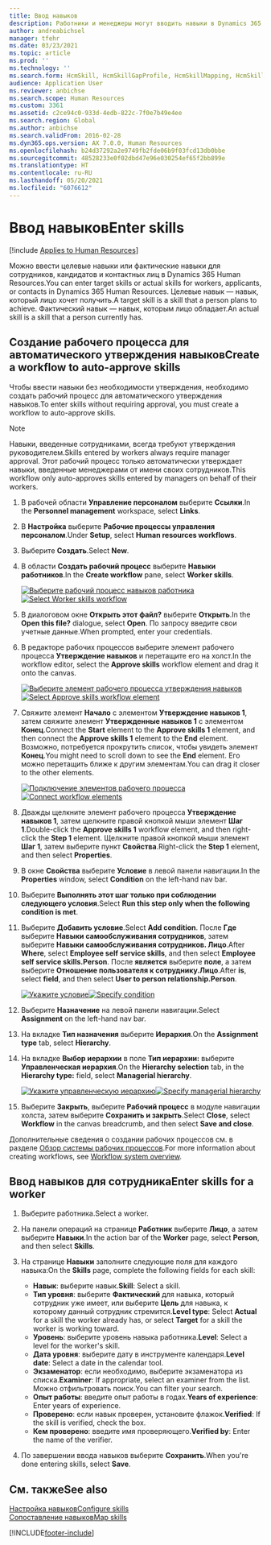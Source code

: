 ```yaml
---
title: Ввод навыков
description: Работники и менеджеры могут вводить навыки в Dynamics 365 Human Resources.
author: andreabichsel
manager: tfehr
ms.date: 03/23/2021
ms.topic: article
ms.prod: ''
ms.technology: ''
ms.search.form: HcmSkill, HcmSkillGapProfile, HcmSkillMapping, HcmSkillType, HcmEmployeeDevelopmentWorkspace
audience: Application User
ms.reviewer: anbichse
ms.search.scope: Human Resources
ms.custom: 3361
ms.assetid: c2ce94c0-933d-4edb-822c-7f0e7b49e4ee
ms.search.region: Global
ms.author: anbichse
ms.search.validFrom: 2016-02-28
ms.dyn365.ops.version: AX 7.0.0, Human Resources
ms.openlocfilehash: b24d37292a2e9749fb2fde06b9f03fcd13db0bbe
ms.sourcegitcommit: 48528233e0f02dbd47e96e030254ef65f2bb899e
ms.translationtype: HT
ms.contentlocale: ru-RU
ms.lasthandoff: 05/20/2021
ms.locfileid: "6076612"
---
```

# <a name="enter-skills"></a><span data-ttu-id="b02c5-103">Ввод навыков</span><span class="sxs-lookup"><span data-stu-id="b02c5-103">Enter skills</span></span>

[!include [Applies to Human Resources](../includes/applies-to-hr.md)]

<span data-ttu-id="b02c5-104">Можно ввести целевые навыки или фактические навыки для сотрудников, кандидатов и контактных лиц в Dynamics 365 Human Resources.</span><span class="sxs-lookup"><span data-stu-id="b02c5-104">You can enter target skills or actual skills for workers, applicants, or contacts in Dynamics 365 Human Resources.</span></span> <span data-ttu-id="b02c5-105">Целевые навык — навык, который лицо хочет получить.</span><span class="sxs-lookup"><span data-stu-id="b02c5-105">A target skill is a skill that a person plans to achieve.</span></span> <span data-ttu-id="b02c5-106">Фактический навык — навык, которым лицо обладает.</span><span class="sxs-lookup"><span data-stu-id="b02c5-106">An actual skill is a skill that a person currently has.</span></span>

## <a name="create-a-workflow-to-auto-approve-skills"></a><span data-ttu-id="b02c5-107">Создание рабочего процесса для автоматического утверждения навыков</span><span class="sxs-lookup"><span data-stu-id="b02c5-107">Create a workflow to auto-approve skills</span></span>

<span data-ttu-id="b02c5-108">Чтобы ввести навыки без необходимости утверждения, необходимо создать рабочий процесс для автоматического утверждения навыков.</span><span class="sxs-lookup"><span data-stu-id="b02c5-108">To enter skills without requiring approval, you must create a workflow to auto-approve skills.</span></span>

> [!NOTE]
> <span data-ttu-id="b02c5-109">Навыки, введенные сотрудниками, всегда требуют утверждения руководителем.</span><span class="sxs-lookup"><span data-stu-id="b02c5-109">Skills entered by workers always require manager approval.</span></span> <span data-ttu-id="b02c5-110">Этот рабочий процесс только автоматически утверждает навыки, введенные менеджерами от имени своих сотрудников.</span><span class="sxs-lookup"><span data-stu-id="b02c5-110">This workflow only auto-approves skills entered by managers on behalf of their workers.</span></span>

1. <span data-ttu-id="b02c5-111">В рабочей области **Управление персоналом** выберите **Ссылки**.</span><span class="sxs-lookup"><span data-stu-id="b02c5-111">In the **Personnel management** workspace, select **Links**.</span></span>

2. <span data-ttu-id="b02c5-112">В **Настройка** выберите **Рабочие процессы управления персоналом**.</span><span class="sxs-lookup"><span data-stu-id="b02c5-112">Under **Setup**, select **Human resources workflows**.</span></span>

3. <span data-ttu-id="b02c5-113">Выберите **Создать**.</span><span class="sxs-lookup"><span data-stu-id="b02c5-113">Select **New**.</span></span>

4. <span data-ttu-id="b02c5-114">В области **Создать рабочий процесс** выберите **Навыки работников**.</span><span class="sxs-lookup"><span data-stu-id="b02c5-114">In the **Create workflow** pane, select **Worker skills**.</span></span>

   <span data-ttu-id="b02c5-115">[![Выберите рабочий процесс навыков работника](media/hr-develop-skills-new-workflow.png)](media/hr-develop-skills-new-workflow.png)</span><span class="sxs-lookup"><span data-stu-id="b02c5-115">[![Select Worker skills workflow](media/hr-develop-skills-new-workflow.png)](media/hr-develop-skills-new-workflow.png)</span></span>

5. <span data-ttu-id="b02c5-116">В диалоговом окне **Открыть этот файл?** выберите **Открыть**.</span><span class="sxs-lookup"><span data-stu-id="b02c5-116">In the **Open this file?** dialogue, select **Open**.</span></span> <span data-ttu-id="b02c5-117">По запросу введите свои учетные данные.</span><span class="sxs-lookup"><span data-stu-id="b02c5-117">When prompted, enter your credentials.</span></span>

6. <span data-ttu-id="b02c5-118">В редакторе рабочих процессов выберите элемент рабочего процесса **Утверждение навыков** и перетащите его на холст.</span><span class="sxs-lookup"><span data-stu-id="b02c5-118">In the workflow editor, select the **Approve skills** workflow element and drag it onto the canvas.</span></span>

   <span data-ttu-id="b02c5-119">[![Выберите элемент рабочего процесса утверждения навыков](media/hr-develop-skills-element.png)](media/hr-develop-skills-element.png)</span><span class="sxs-lookup"><span data-stu-id="b02c5-119">[![Select Approve skills workflow element](media/hr-develop-skills-element.png)](media/hr-develop-skills-element.png)</span></span>

7. <span data-ttu-id="b02c5-120">Свяжите элемент **Начало** с элементом **Утверждение навыков 1**, затем свяжите элемент **Утвержденные навыков 1** с элементом **Конец**.</span><span class="sxs-lookup"><span data-stu-id="b02c5-120">Connect the **Start** element to the **Approve skills 1** element, and then connect the **Approve skills 1** element to the **End** element.</span></span> <span data-ttu-id="b02c5-121">Возможно, потребуется прокрутить список, чтобы увидеть элемент **Конец**.</span><span class="sxs-lookup"><span data-stu-id="b02c5-121">You might need to scroll down to see the **End** element.</span></span> <span data-ttu-id="b02c5-122">Его можно перетащить ближе к другим элементам.</span><span class="sxs-lookup"><span data-stu-id="b02c5-122">You can drag it closer to the other elements.</span></span>

   <span data-ttu-id="b02c5-123">[![Подключение элементов рабочего процесса](media/hr-develop-skills-connect-elements.png)](media/hr-develop-skills-connect-elements.png)</span><span class="sxs-lookup"><span data-stu-id="b02c5-123">[![Connect workflow elements](media/hr-develop-skills-connect-elements.png)](media/hr-develop-skills-connect-elements.png)</span></span>

8. <span data-ttu-id="b02c5-124">Дважды щелкните элемент рабочего процесса **Утверждение навыков 1**, затем щелкните правой кнопкой мыши элемент **Шаг 1**.</span><span class="sxs-lookup"><span data-stu-id="b02c5-124">Double-click the **Approve skills 1** workflow element, and then right-click the **Step 1** element.</span></span> <span data-ttu-id="b02c5-125">Щелкните правой кнопкой мыши элемент **Шаг 1**, затем выберите пункт **Свойства**.</span><span class="sxs-lookup"><span data-stu-id="b02c5-125">Right-click the **Step 1** element, and then select **Properties**.</span></span>

9. <span data-ttu-id="b02c5-126">В окне **Свойства** выберите **Условие** в левой панели навигации.</span><span class="sxs-lookup"><span data-stu-id="b02c5-126">In the **Properties** window, select **Condition** on the left-hand nav bar.</span></span>

10. <span data-ttu-id="b02c5-127">Выберите **Выполнять этот шаг только при соблюдении следующего условия**.</span><span class="sxs-lookup"><span data-stu-id="b02c5-127">Select **Run this step only when the following condition is met**.</span></span>

11. <span data-ttu-id="b02c5-128">Выберите **Добавить условие**.</span><span class="sxs-lookup"><span data-stu-id="b02c5-128">Select **Add condition**.</span></span> <span data-ttu-id="b02c5-129">После **Где** выберите **Навыки самообслуживания сотрудников**, затем выберите **Навыки самообслуживания сотрудников. Лицо**.</span><span class="sxs-lookup"><span data-stu-id="b02c5-129">After **Where**, select **Employee self service skills**, and then select **Employee self service skills.Person**.</span></span> <span data-ttu-id="b02c5-130">После **является** выберите **поле**, а затем выберите **Отношение пользователя к сотруднику.Лицо**.</span><span class="sxs-lookup"><span data-stu-id="b02c5-130">After **is**, select **field**, and then select **User to person relationship.Person**.</span></span>

    <span data-ttu-id="b02c5-131">[![Укажите условие](media/hr-develop-skills-condition.png)](media/hr-develop-skills-condition.png)</span><span class="sxs-lookup"><span data-stu-id="b02c5-131">[![Specify condition](media/hr-develop-skills-condition.png)](media/hr-develop-skills-condition.png)</span></span>

12. <span data-ttu-id="b02c5-132">Выберите **Назначение** на левой панели навигации.</span><span class="sxs-lookup"><span data-stu-id="b02c5-132">Select **Assignment** on the left-hand nav bar.</span></span>

13. <span data-ttu-id="b02c5-133">На вкладке **Тип назначения** выберите **Иерархия**.</span><span class="sxs-lookup"><span data-stu-id="b02c5-133">On the **Assignment type** tab, select **Hierarchy**.</span></span>

14. <span data-ttu-id="b02c5-134">На вкладке **Выбор иерархии** в поле **Тип иерархии:** выберите **Управленческая иерархия**.</span><span class="sxs-lookup"><span data-stu-id="b02c5-134">On the **Hierarchy selection** tab, in the **Hierarchy type:** field, select **Managerial hierarchy**.</span></span>

    <span data-ttu-id="b02c5-135">[![Укажите управленческую иерархию](media/hr-develop-skills-hierarchy.png)](media/hr-develop-skills-hierarchy.png)</span><span class="sxs-lookup"><span data-stu-id="b02c5-135">[![Specify managerial hierarchy](media/hr-develop-skills-hierarchy.png)](media/hr-develop-skills-hierarchy.png)</span></span>

15. <span data-ttu-id="b02c5-136">Выберите **Закрыть**, выберите **Рабочий процесс** в модуле навигации холста, затем выберите **Сохранить и закрыть**.</span><span class="sxs-lookup"><span data-stu-id="b02c5-136">Select **Close**, select **Workflow** in the canvas breadcrumb, and then select **Save and close**.</span></span>

<span data-ttu-id="b02c5-137">Дополнительные сведения о создании рабочих процессов см. в разделе [Обзор системы рабочих процессов](https://docs.microsoft.com/dynamics365/fin-ops-core/fin-ops/organization-administration/overview-workflow-system?toc=/dynamics365/human-resources/toc.json).</span><span class="sxs-lookup"><span data-stu-id="b02c5-137">For more information about creating workflows, see [Workflow system overview](https://docs.microsoft.com/dynamics365/fin-ops-core/fin-ops/organization-administration/overview-workflow-system?toc=/dynamics365/human-resources/toc.json).</span></span>

## <a name="enter-skills-for-a-worker"></a><span data-ttu-id="b02c5-138">Ввод навыков для сотрудника</span><span class="sxs-lookup"><span data-stu-id="b02c5-138">Enter skills for a worker</span></span>

1. <span data-ttu-id="b02c5-139">Выберите работника.</span><span class="sxs-lookup"><span data-stu-id="b02c5-139">Select a worker.</span></span>

2. <span data-ttu-id="b02c5-140">На панели операций на странице **Работник** выберите **Лицо**, а затем выберите **Навыки**.</span><span class="sxs-lookup"><span data-stu-id="b02c5-140">In the action bar of the **Worker** page, select **Person**, and then select **Skills**.</span></span>

3. <span data-ttu-id="b02c5-141">На странице **Навыки** заполните следующие поля для каждого навыка:</span><span class="sxs-lookup"><span data-stu-id="b02c5-141">On the **Skills** page, complete the following fields for each skill:</span></span>

   - <span data-ttu-id="b02c5-142">**Навык**: выберите навык.</span><span class="sxs-lookup"><span data-stu-id="b02c5-142">**Skill**: Select a skill.</span></span>
   - <span data-ttu-id="b02c5-143">**Тип уровня**: выберите **Фактический** для навыка, который сотрудник уже имеет, или выберите **Цель** для навыка, к которому данный сотрудник стремится.</span><span class="sxs-lookup"><span data-stu-id="b02c5-143">**Level type**: Select **Actual** for a skill the worker already has, or select **Target** for a skill the worker is working toward.</span></span>
   - <span data-ttu-id="b02c5-144">**Уровень**: выберите уровень навыка работника.</span><span class="sxs-lookup"><span data-stu-id="b02c5-144">**Level**: Select a level for the worker's skill.</span></span>
   - <span data-ttu-id="b02c5-145">**Дата уровня**: выберите дату в инструменте календаря.</span><span class="sxs-lookup"><span data-stu-id="b02c5-145">**Level date**: Select a date in the calendar tool.</span></span>
   - <span data-ttu-id="b02c5-146">**Экзаменатор**: если необходимо, выберите экзаменатора из списка.</span><span class="sxs-lookup"><span data-stu-id="b02c5-146">**Examiner**: If appropriate, select an examiner from the list.</span></span> <span data-ttu-id="b02c5-147">Можно отфильтровать поиск.</span><span class="sxs-lookup"><span data-stu-id="b02c5-147">You can filter your search.</span></span>
   - <span data-ttu-id="b02c5-148">**Опыт работы**: введите опыт работы в годах.</span><span class="sxs-lookup"><span data-stu-id="b02c5-148">**Years of experience**: Enter years of experience.</span></span>
   - <span data-ttu-id="b02c5-149">**Проверено**: если навык проверен, установите флажок.</span><span class="sxs-lookup"><span data-stu-id="b02c5-149">**Verified**: If the skill is verified, check the box.</span></span>
   - <span data-ttu-id="b02c5-150">**Кем проверено**: введите имя проверяющего.</span><span class="sxs-lookup"><span data-stu-id="b02c5-150">**Verified by**: Enter the name of the verifier.</span></span>

4. <span data-ttu-id="b02c5-151">По завершении ввода навыков выберите **Сохранить**.</span><span class="sxs-lookup"><span data-stu-id="b02c5-151">When you're done entering skills, select **Save**.</span></span>

## <a name="see-also"></a><span data-ttu-id="b02c5-152">См. также</span><span class="sxs-lookup"><span data-stu-id="b02c5-152">See also</span></span>

[<span data-ttu-id="b02c5-153">Настройка навыков</span><span class="sxs-lookup"><span data-stu-id="b02c5-153">Configure skills</span></span>](hr-develop-skills.md)<br>
[<span data-ttu-id="b02c5-154">Сопоставление навыков</span><span class="sxs-lookup"><span data-stu-id="b02c5-154">Map skills</span></span>](hr-develop-map-skills.md)

[!INCLUDE[footer-include](../includes/footer-banner.md)]